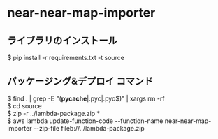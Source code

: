 # near-near-map-importer

## ライブラリのインストール
$ pip install -r requirements.txt -t source  

## パッケージング&デプロイ コマンド
$ find . | grep -E "(__pycache__|\.pyc|\.pyo$)" | xargs rm -rf  
$ cd source  
$ zip -r ../lambda-package.zip *  
$ aws lambda update-function-code --function-name near-near-map-importer --zip-file fileb://../lambda-package.zip  
